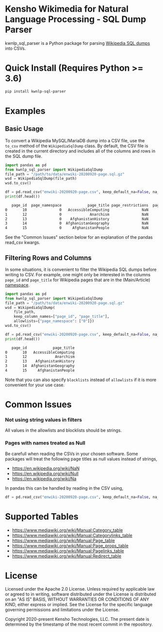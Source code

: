 # Kensho Wikimedia for Natural Language Processing - SQL Dump Parser

kwnlp_sql_parser is a Python package for parsing [Wikipedia SQL dumps](https://meta.wikimedia.org/wiki/Data_dumps/Dump_format) into CSVs.


# Quick Install (Requires Python >= 3.6)

```bash
pip install kwnlp-sql-parser
```

# Examples

## Basic Usage

To convert a Wikipedia MySQL/MariaDB dump into a CSV file, use the `to_csv` method of the `WikipediaSqlDump` class.  By default, the CSV file is created in the current directory and includes all of the columns and rows in the SQL dump file.  

```python
import pandas as pd
from kwnlp_sql_parser import WikipediaSqlDump
file_path = "/path/to/data/enwiki-20200920-page.sql.gz" 
wsd = WikipediaSqlDump(file_path)
wsd.to_csv()
```

```python
df = pd.read_csv("enwiki-20200920-page.csv", keep_default_na=False, na_values=[""])
print(df.head())
```

```bash
   page_id  page_namespace            page_title page_restrictions  page_is_redirect  page_is_new  page_random    page_touched  page_links_updated  page_latest  page_len page_content_model  page_lang
0       10               0   AccessibleComputing               NaN                 1            0     0.331671  20200903074851        2.020090e+13    854851586        94           wikitext        NaN
1       12               0             Anarchism               NaN                 0            0     0.786172  20200920023613        2.020092e+13    979267494     88697           wikitext        NaN
2       13               0    AfghanistanHistory               NaN                 1            0     0.062150  20200909184138        2.020091e+13    783865149        90           wikitext        NaN
3       14               0  AfghanistanGeography               NaN                 1            0     0.952234  20200915100945        2.020091e+13    783865160        92           wikitext        NaN
4       15               0     AfghanistanPeople               NaN                 1            0     0.574721  20200917080644        2.020091e+13    783865293        95           wikitext        NaN
```

See the "Common Issues" section below for an explanation of the pandas read_csv kwargs.


## Filtering Rows and Columns

In some situations, it is convenient to filter the Wikipedia SQL dumps before writing to CSV.  For example, one might only be interested in the columns `page_id` and `page_title` for Wikipedia pages that are in the (Main/Article) [namespace](https://en.wikipedia.org/wiki/Wikipedia:Namespace). 

```python
import pandas as pd
from kwnlp_sql_parser import WikipediaSqlDump
file_path = "/path/to/data/enwiki-20200920-page.sql.gz" 
wsd = WikipediaSqlDump(
    file_path, 
    keep_column_names=["page_id", "page_title"], 
    allowlists={"page_namespace": ["0"]})
wsd.to_csv()
```

```python
df = pd.read_csv("enwiki-20200920-page.csv", keep_default_na=False, na_values=[""])
print(df.head())
```

```bash
   page_id            page_title
0       10   AccessibleComputing
1       12             Anarchism
2       13    AfghanistanHistory
3       14  AfghanistanGeography
4       15     AfghanistanPeople
```

Note that you can also specify `blocklists` instead of `allowlists` if it is more convenient for your use case. 

# Common Issues

### Not using string values in filters

All values in the allowlists and blocklists should be strings. 

### Pages with names treated as Null

Be carefull when reading the CSVs in your chosen software. Some packages will treat the following page titles as null values instead of strings, 

* https://en.wikipedia.org/wiki/NaN
* https://en.wikipedia.org/wiki/Null
* https://en.wikipedia.org/wiki/Na

In pandas this can be handled by reading in the CSV using, 

```python
df = pd.read_csv("enwiki-20200920-page.csv", keep_default_na=False, na_values=[""])
```


# Supported Tables

* https://www.mediawiki.org/wiki/Manual:Category_table                                                          
* https://www.mediawiki.org/wiki/Manual:Categorylinks_table 
* https://www.mediawiki.org/wiki/Manual:Page_table 
* https://www.mediawiki.org/wiki/Manual:Page_props_table 
* https://www.mediawiki.org/wiki/Manual:Pagelinks_table
* https://www.mediawiki.org/wiki/Manual:Redirect_table


# License

Licensed under the Apache 2.0 License. Unless required by applicable law or agreed to in writing, software distributed under the License is distributed on an "AS IS" BASIS, WITHOUT WARRANTIES OR CONDITIONS OF ANY KIND, either express or implied. See the License for the specific language governing permissions and limitations under the License.

Copyright 2020-present Kensho Technologies, LLC. The present date is determined by the timestamp of the most recent commit in the repository.
